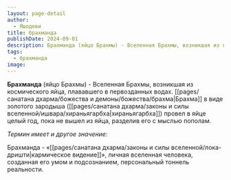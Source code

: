 ```yaml
---
layout: page-detail
author:
  - Яшодеви
title: брахманда
publishDate: 2024-09-01
description: Брахманда (яйцо Брахмы) - Вселенная Брахмы, возникшая из космического яйца, плававшего в первозданных водах. Брахма в виде золотого зародыша (хираньягарбха) провел в яйце целый год, пока не вышел из яйца, разделив его с мыслью пополам.
tags:
  - брахманда
image:
---
```

**Брахманда** (яйцо Брахмы) - Вселенная Брахмы, возникшая из космического яйца, плававшего в первозданных водах. [[pages/санатана дхарма/божества и демоны/божества/брахма|Брахма]] в виде золотого зародыша ([[pages/санатана дхарма/законы и силы вселенной/ишвара/хираньягарбха|хираньягарбха]]) провел в яйце целый год, пока не вышел из яйца, разделив его с мыслью пополам.

*Термин имеет и другое значение:*
 
Брахманда -  «[[pages/санатана дхарма/законы и силы вселенной/лока-дришти|кармическое видение]]», личная вселенная человека, созданная его умом и подсознанием, персональный тоннель реальности.

